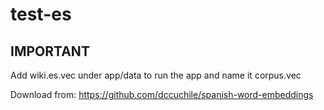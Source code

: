 # test-es

## IMPORTANT

Add wiki.es.vec under app/data to run the app and name it corpus.vec

Download from: <https://github.com/dccuchile/spanish-word-embeddings>
